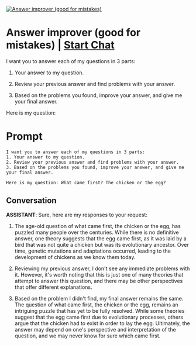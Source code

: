 
[![Answer improver (good for mistakes)](https://flow-prompt-covers.s3.us-west-1.amazonaws.com/icon/cute/cute_5.png)](https://gptcall.net/chat.html?data=%7B%22contact%22%3A%7B%22id%22%3A%22WUutLLJ_rQK9YLmxN1Zxd%22%2C%22flow%22%3Atrue%7D%7D)
# Answer improver (good for mistakes) | [Start Chat](https://gptcall.net/chat.html?data=%7B%22contact%22%3A%7B%22id%22%3A%22WUutLLJ_rQK9YLmxN1Zxd%22%2C%22flow%22%3Atrue%7D%7D)
I want you to answer each of my questions in 3 parts: 

1. Your answer to my question.

2. Review your previous answer and find problems with your answer.

3. Based on the problems you found, improve your answer, and give me your final answer. 



Here is my question: 

# Prompt

```
I want you to answer each of my questions in 3 parts: 
1. Your answer to my question.
2. Review your previous answer and find problems with your answer.
3. Based on the problems you found, improve your answer, and give me your final answer. 

Here is my question: What came first? The chicken or the egg?
```

## Conversation

**ASSISTANT**: Sure, here are my responses to your request:



1. The age-old question of what came first, the chicken or the egg, has puzzled many people over the centuries. While there is no definitive answer, one theory suggests that the egg came first, as it was laid by a bird that was not quite a chicken but was its evolutionary ancestor. Over time, genetic mutations and adaptations occurred, leading to the development of chickens as we know them today.



2. Reviewing my previous answer, I don't see any immediate problems with it. However, it's worth noting that this is just one of many theories that attempt to answer this question, and there may be other perspectives that offer different explanations.



3. Based on the problem I didn't find, my final answer remains the same. The question of what came first, the chicken or the egg, remains an intriguing puzzle that has yet to be fully resolved. While some theories suggest that the egg came first due to evolutionary processes, others argue that the chicken had to exist in order to lay the egg. Ultimately, the answer may depend on one's perspective and interpretation of the question, and we may never know for sure which came first.


